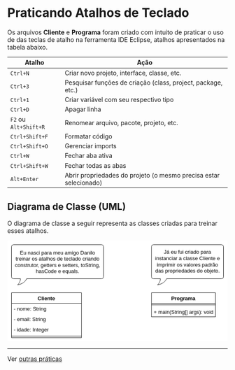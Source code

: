 # Praticando Atalhos de Teclado

Os arquivos **Cliente** e **Programa** foram criado com intuito de praticar o uso de das teclas de atalho na ferramenta IDE Eclipse, atalhos apresentados na tabela abaixo.


| Atalho | Ação |
| -- | -- |
| `Ctrl+N` | Criar novo projeto, interface, classe, etc. |
| `Ctrl+3` | Pesquisar funções de criação (class, project, package, etc.) |
| `Ctrl+1` | Criar variável com seu respectivo tipo |
| `Ctrl+D` | Apagar linha |
| `F2` ou `Alt+Shift+R` | Renomear arquivo, pacote, projeto, etc. |
| `Ctrl+Shift+F` | Formatar código |
| `Ctrl+Shift+O` | Gerenciar imports |
| `Ctrl+W`  | Fechar aba ativa |
| `Ctrl+Shift+W` | Fechar todas as abas |
| `Alt+Enter` | Abrir propriedades do projeto (o mesmo precisa estar selecionado) |


## Diagrama de Classe (UML)

O diagrama de classe a seguir representa as classes criadas para treinar esses atalhos.

![Diagrama de Classe da UML](https://raw.githubusercontent.com/danilotc/assets/master/Atalhos.png)

---

Ver [outras práticas](https://github.com/danilotc/bootcamp-dio-banco-pan/tree/main/src/praticas)
